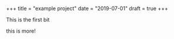 +++
title = "example project"
date = "2019-07-01"
draft = true
+++

This is the first bit
<!--more-->
this is more!